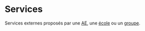 # Services

Services externes proposés par une [AE](../student-associations), une [école](../schools) ou un [groupe](../groups).
